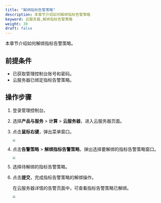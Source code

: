 ```yaml
---
title: "解绑指标告警策略"
description: 本章节介绍如何解绑指标告警策略
keyword: 云服务器,解绑指标告警策略
weight: 30
draft: false
---
```


本章节介绍如何解绑指标告警策略。

## 前提条件

- 已获取管理控制台账号和密码。
- 云服务器已绑定指标告警策略。

## 操作步骤

1. 登录管理控制台。

2. 选择**产品与服务** > **计算** > **云服务器**，进入云服务器页面。

3. 点击**鼠标右键**，弹出菜单窗口。

   <img src="/compute/vm/_images/vm_alarm_del_indicator.png" style="zoom:50%;" />

4. 点击**告警策略** > **解绑指标告警策略**，弹出选择要解绑的指标告警策略窗口。

   <img src="/compute/vm/_images/vm_alarm_del_indicator_win.png" style="zoom:50%;" />

5. 选择待解绑的指标告警策略。

6. 点击**提交**，完成指标告警策略的解绑操作。

   在云服务器详情的告警页面中，可查看指标告警策略已解绑。

   <img src="/compute/vm/_images/vm_alarm_list.png" style="zoom:50%;" />
